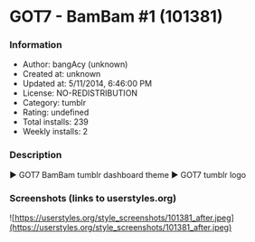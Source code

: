 # GOT7 - BamBam #1 (101381)

### Information
- Author: bangAcy (unknown)
- Created at: unknown
- Updated at: 5/11/2014, 6:46:00 PM
- License: NO-REDISTRIBUTION
- Category: tumblr
- Rating: undefined
- Total installs: 239
- Weekly installs: 2


### Description
► GOT7 BamBam tumblr dashboard theme 
► GOT7 tumblr logo


### Screenshots (links to userstyles.org)
![https://userstyles.org/style_screenshots/101381_after.jpeg](https://userstyles.org/style_screenshots/101381_after.jpeg)


